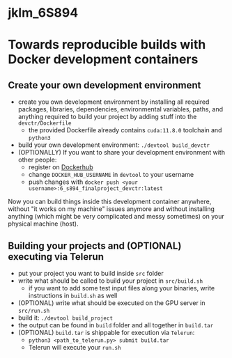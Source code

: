 # jklm_6S894

# Towards reproducible builds with Docker development containers

## Create your own development environment

* create you own development environment by installing all required packages, libraries, dependencies, environmental variables, paths, and anything required to build your project by adding stuff into the `devctr/Dockerfile`
    * the provided Dockerfile already contains `cuda:11.8.0` toolchain and `python3`
* build your own development environment: `./devtool build_devctr`
* (OPTIONALLY) If you want to share your development environment with other people:
    * register on [Dockerhub](https://hub.docker.com/)
    * change `DOCKER_HUB_USERNAME` in `devtool` to your username
    * push changes with `docker push <your username>:6_s894_finalproject_devctr:latest`

Now you can build things inside this development container anywhere, without "it works on my machine" issues anymore and without installing anything (which might be very complicated and messy sometimes) on your physical machine (host).

## Building your projects and (OPTIONAL) executing via Telerun

* put your project you want to build inside `src` folder
* write what should be called to build your project in `src/build.sh`
    * if you want to add some test input files along your binaries, write instructions in `build.sh` as well
* (OPTIONAL) write what should be executed on the GPU server in `src/run.sh`
* build it: `./devtool build_project`
* the output can be found in `build` folder and all together in `build.tar`
* (OPTIONAL) `build.tar` is shippable for execution via `Telerun`:
    * `python3 <path_to_telerun.py> submit build.tar`
    * Telerun will execute your `run.sh`
